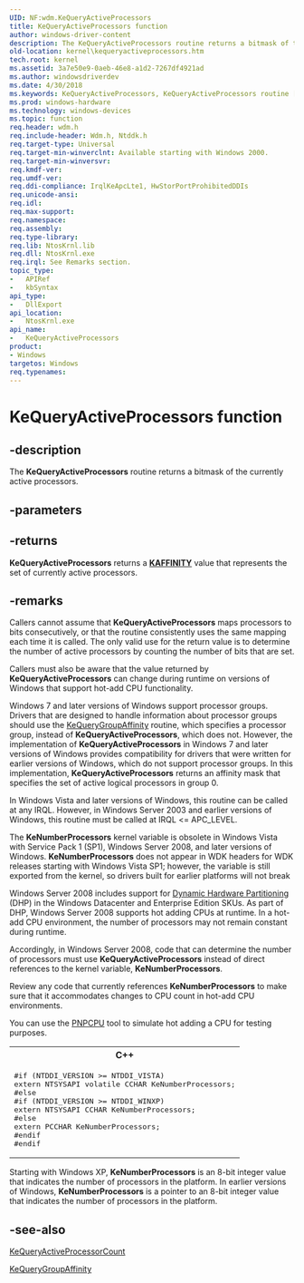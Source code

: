 ```yaml
---
UID: NF:wdm.KeQueryActiveProcessors
title: KeQueryActiveProcessors function
author: windows-driver-content
description: The KeQueryActiveProcessors routine returns a bitmask of the currently active processors.
old-location: kernel\kequeryactiveprocessors.htm
tech.root: kernel
ms.assetid: 3a7e50e9-0aeb-46e8-a1d2-7267df4921ad
ms.author: windowsdriverdev
ms.date: 4/30/2018
ms.keywords: KeQueryActiveProcessors, KeQueryActiveProcessors routine [Kernel-Mode Driver Architecture], k105_963f6993-c875-4939-89ce-7abf2e7a9c22.xml, kernel.kequeryactiveprocessors, wdm/KeQueryActiveProcessors
ms.prod: windows-hardware
ms.technology: windows-devices
ms.topic: function
req.header: wdm.h
req.include-header: Wdm.h, Ntddk.h
req.target-type: Universal
req.target-min-winverclnt: Available starting with Windows 2000.
req.target-min-winversvr: 
req.kmdf-ver: 
req.umdf-ver: 
req.ddi-compliance: IrqlKeApcLte1, HwStorPortProhibitedDDIs
req.unicode-ansi: 
req.idl: 
req.max-support: 
req.namespace: 
req.assembly: 
req.type-library: 
req.lib: NtosKrnl.lib
req.dll: NtosKrnl.exe
req.irql: See Remarks section.
topic_type:
-	APIRef
-	kbSyntax
api_type:
-	DllExport
api_location:
-	NtosKrnl.exe
api_name:
-	KeQueryActiveProcessors
product:
- Windows
targetos: Windows
req.typenames: 
---
```


# KeQueryActiveProcessors function


## -description


The <b>KeQueryActiveProcessors</b> routine returns a bitmask of the currently active processors.


## -parameters






## -returns



<b>KeQueryActiveProcessors</b> returns a [**KAFFINITY**](https://docs.microsoft.com/en-us/windows-hardware/drivers/kernel/interrupt-affinity-and-priority#about-kaffinity) value that represents the set of currently active processors.




## -remarks



Callers cannot assume that <b>KeQueryActiveProcessors</b> maps processors to bits consecutively, or that the routine consistently uses the same mapping each time it is called. The only valid use for the return value is to determine the number of active processors by counting the number of bits that are set.

Callers must also be aware that the value returned by <b>KeQueryActiveProcessors</b> can change during runtime on versions of Windows that support hot-add CPU functionality.

Windows 7 and later versions of Windows support processor groups. Drivers that are designed to handle information about processor groups should use the <a href="https://msdn.microsoft.com/library/windows/hardware/ff553007">KeQueryGroupAffinity</a> routine, which specifies a processor group, instead of <b>KeQueryActiveProcessors</b>, which does not. However, the implementation of <b>KeQueryActiveProcessors</b> in Windows 7 and later versions of Windows provides compatibility for drivers that were written for earlier versions of Windows, which do not support processor groups. In this implementation, <b>KeQueryActiveProcessors</b> returns an affinity mask that specifies the set of active logical processors in group 0.

In Windows Vista and later versions of Windows, this routine can be called at any IRQL. However, in Windows Server 2003 and earlier versions of Windows, this routine must be called at IRQL &lt;= APC_LEVEL.

The <b>KeNumberProcessors</b> kernel variable is obsolete in Windows Vista with Service Pack 1 (SP1), Windows Server 2008, and later versions of Windows. <b>KeNumberProcessors</b> does not appear in WDK headers for WDK releases starting with Windows Vista SP1; however, the variable is still exported from the kernel, so drivers built for earlier platforms will not break

Windows Server 2008 includes support for <a href="https://msdn.microsoft.com/1b6a1dc5-ec32-4bb9-acaf-14db284b4a0e">Dynamic Hardware Partitioning</a> (DHP) in the Windows Datacenter and Enterprise Edition SKUs. As part of DHP, Windows Server 2008 supports hot adding CPUs at runtime. In a hot-add CPU environment, the number of processors may not remain constant during runtime.

Accordingly, in Windows Server 2008, code that can determine the number of processors must use <b>KeQueryActiveProcessors</b> instead of direct references to the kernel variable, <b>KeNumberProcessors</b>.

Review any code that currently references <b>KeNumberProcessors</b> to make sure that it accommodates changes to CPU count in hot-add CPU environments.

You can use the <a href="https://msdn.microsoft.com/397283e6-0691-4e55-9507-483bb311b524">PNPCPU</a> tool to simulate hot adding a CPU for testing purposes.

<div class="code"><span codelanguage="ManagedCPlusPlus"><table>
<tr>
<th>C++</th>
</tr>
<tr>
<td>
<pre>#if (NTDDI_VERSION &gt;= NTDDI_VISTA)
extern NTSYSAPI volatile CCHAR KeNumberProcessors;
#else
#if (NTDDI_VERSION &gt;= NTDDI_WINXP)
extern NTSYSAPI CCHAR KeNumberProcessors;
#else
extern PCCHAR KeNumberProcessors;
#endif
#endif</pre>
</td>
</tr>
</table></span></div>
Starting with Windows XP, <b>KeNumberProcessors</b> is an 8-bit integer value that indicates the number of processors in the platform. In earlier versions of Windows, <b>KeNumberProcessors</b> is a pointer to an 8-bit integer value that indicates the number of processors in the platform.




## -see-also




<a href="https://msdn.microsoft.com/library/windows/hardware/ff552985">KeQueryActiveProcessorCount</a>



<a href="https://msdn.microsoft.com/library/windows/hardware/ff553007">KeQueryGroupAffinity</a>
 

 

